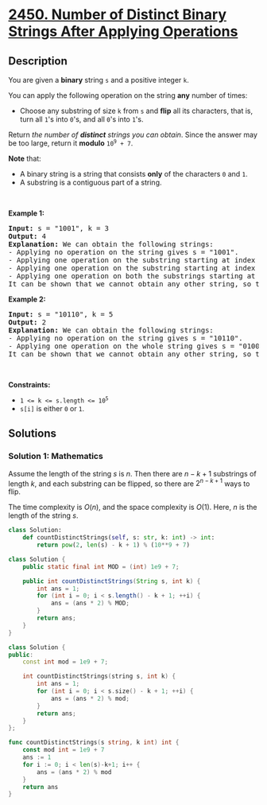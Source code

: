 # [2450. Number of Distinct Binary Strings After Applying Operations](https://leetcode.com/problems/number-of-distinct-binary-strings-after-applying-operations)


## Description

<p>You are given a <strong>binary</strong> string <code>s</code> and a positive integer <code>k</code>.</p>

<p>You can apply the following operation on the string <strong>any</strong> number of times:</p>

<ul>
	<li>Choose any substring of size <code>k</code> from <code>s</code> and <strong>flip</strong> all its characters, that is, turn all <code>1</code>&#39;s into <code>0</code>&#39;s, and all <code>0</code>&#39;s into <code>1</code>&#39;s.</li>
</ul>

<p>Return <em>the number of <strong>distinct</strong> strings you can obtain</em>. Since the answer may be too large, return it <strong>modulo</strong> <code>10<sup>9</sup> + 7</code>.</p>

<p><strong>Note</strong> that:</p>

<ul>
	<li>A binary string is a string that consists <strong>only</strong> of the characters <code>0</code> and <code>1</code>.</li>
	<li>A substring is a contiguous part of a string.</li>
</ul>

<p>&nbsp;</p>
<p><strong class="example">Example 1:</strong></p>

<pre>
<strong>Input:</strong> s = &quot;1001&quot;, k = 3
<strong>Output:</strong> 4
<strong>Explanation:</strong> We can obtain the following strings:
- Applying no operation on the string gives s = &quot;1001&quot;.
- Applying one operation on the substring starting at index 0 gives s = &quot;<u><strong>011</strong></u>1&quot;.
- Applying one operation on the substring starting at index 1 gives s = &quot;1<u><strong>110</strong></u>&quot;.
- Applying one operation on both the substrings starting at indices 0 and 1 gives s = &quot;<u><strong>0000</strong></u>&quot;.
It can be shown that we cannot obtain any other string, so the answer is 4.</pre>

<p><strong class="example">Example 2:</strong></p>

<pre>
<strong>Input:</strong> s = &quot;10110&quot;, k = 5
<strong>Output:</strong> 2
<strong>Explanation:</strong> We can obtain the following strings:
- Applying no operation on the string gives s = &quot;10110&quot;.
- Applying one operation on the whole string gives s = &quot;01001&quot;.
It can be shown that we cannot obtain any other string, so the answer is 2.
</pre>

<p>&nbsp;</p>
<p><strong>Constraints:</strong></p>

<ul>
	<li><code>1 &lt;= k &lt;= s.length &lt;= 10<sup>5</sup></code></li>
	<li><code>s[i]</code> is either <code>0</code> or <code>1</code>.</li>
</ul>

## Solutions

### Solution 1: Mathematics

Assume the length of the string $s$ is $n$. Then there are $n - k + 1$ substrings of length $k$, and each substring can be flipped, so there are $2^{n - k + 1}$ ways to flip.

The time complexity is $O(n)$, and the space complexity is $O(1)$. Here, $n$ is the length of the string $s$.

<!-- tabs:start -->

```python
class Solution:
    def countDistinctStrings(self, s: str, k: int) -> int:
        return pow(2, len(s) - k + 1) % (10**9 + 7)
```

```java
class Solution {
    public static final int MOD = (int) 1e9 + 7;

    public int countDistinctStrings(String s, int k) {
        int ans = 1;
        for (int i = 0; i < s.length() - k + 1; ++i) {
            ans = (ans * 2) % MOD;
        }
        return ans;
    }
}
```

```cpp
class Solution {
public:
    const int mod = 1e9 + 7;

    int countDistinctStrings(string s, int k) {
        int ans = 1;
        for (int i = 0; i < s.size() - k + 1; ++i) {
            ans = (ans * 2) % mod;
        }
        return ans;
    }
};
```

```go
func countDistinctStrings(s string, k int) int {
	const mod int = 1e9 + 7
	ans := 1
	for i := 0; i < len(s)-k+1; i++ {
		ans = (ans * 2) % mod
	}
	return ans
}
```

<!-- tabs:end -->

<!-- end -->
